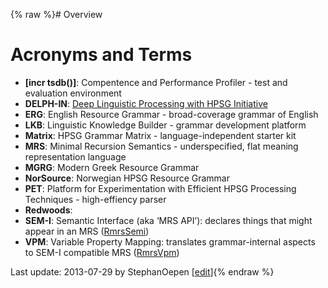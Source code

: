 {% raw %}# Overview

# Acronyms and Terms

- **\[incr tsdb()\]**: Compentence and Performance Profiler - test and
evaluation environment
- **DELPH-IN**: [Deep Linguistic Processing with HPSG
Initiative](http://www.delph-in.net)
- **ERG**: English Resource Grammar - broad-coverage grammar of
English
- **LKB**: Linguistic Knowledge Builder - grammar development platform
- **Matrix**: HPSG Grammar Matrix - language-independent starter kit
- **MRS**: Minimal Recursion Semantics - underspecified, flat meaning
representation language
- **MGRG**: Modern Greek Resource Grammar
- **NorSource**: Norwegian HPSG Resource Grammar
- **PET**: Platform for Experimentation with Efficient HPSG Processing
Techniques - high-effiency parser
- **Redwoods**:
- **SEM-I**: Semantic Interface (aka ‘MRS API’): declares things that
might appear in an MRS ([RmrsSemi](https://delph-in.github.io/docs/tools/RmrsSemi))
- **VPM**: Variable Property Mapping: translates grammar-internal
aspects to SEM-I compatible MRS ([RmrsVpm](https://delph-in.github.io/docs/tools/RmrsVpm))

Last update: 2013-07-29 by StephanOepen [[edit](https://github.com/delph-in/docs/wiki/DelphinGlossary/_edit)]{% endraw %}